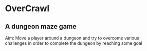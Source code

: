 # OverCrawl
## A dungeon maze game 
Aim: Move a player around a dungeon and try to overcome various challenges in order to complete the dungeon by reaching some goal
